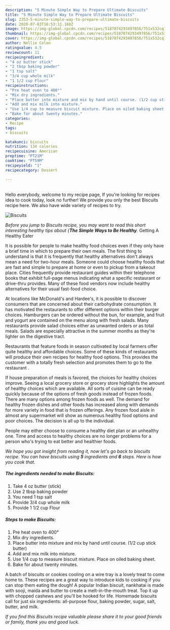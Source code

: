 ```yaml
---
description: "5 Minute Simple Way to Prepare Ultimate Biscuits"
title: "5 Minute Simple Way to Prepare Ultimate Biscuits"
slug: 2353-5-minute-simple-way-to-prepare-ultimate-biscuits
date: 2020-07-03T16:53:11.168Z
image: https://img-global.cpcdn.com/recipes/5187074293497856/751x532cq70/biscuits-recipe-main-photo.jpg
thumbnail: https://img-global.cpcdn.com/recipes/5187074293497856/751x532cq70/biscuits-recipe-main-photo.jpg
cover: https://img-global.cpcdn.com/recipes/5187074293497856/751x532cq70/biscuits-recipe-main-photo.jpg
author: Nellie Colon
ratingvalue: 4.5
reviewcount: 11
recipeingredient:
- "4 oz butter stick"
- "2 tbsp baking powder"
- "1 tsp salt"
- "3/4 cup whole milk"
- "1 1/2 cup Flour"
recipeinstructions:
- "Pre heat oven to 400°"
- "Mix dry ingredients."
- "Place butter into mixture and mix by hand until course. (1/2 cup stick butter)"
- "Add and mix milk into mixture."
- "Use 1/4 cup to measure biscuit mixture. Place on oiled baking sheet."
- "Bake for about twenty minutes."
categories:
- Recipe
tags:
- biscuits

katakunci: biscuits 
nutrition: 134 calories
recipecuisine: American
preptime: "PT21M"
cooktime: "PT59M"
recipeyield: "1"
recipecategory: Dessert

---
```

<br>
Hello everybody, welcome to my recipe page, If you're looking for recipes idea to cook today, look no further! We provide you only the best Biscuits recipe here. We also have wide variety of recipes to try.
<br>


![Biscuits](https://img-global.cpcdn.com/recipes/5187074293497856/751x532cq70/biscuits-recipe-main-photo.jpg)

<i>Before you jump to Biscuits recipe, you may want to read this short interesting healthy tips about {<strong>The Simple Ways to Be Healthy</strong>.</i>
Getting A Healthy Eater

It is possible for people to make healthy food choices even if they only have a brief time in which to prepare their own meals. The first thing to understand is that it is frequently that healthy alternatives don't always mean a need for two-hour meals. Someone could choose healthy foods that are fast and simple to prepare at home or even to pickup from a takeout place. Cities frequently provide restaurant guides within their telephone books that exhibit full-page menus indicating what a specific restaurant or drive-thru provides. Many of these food vendors now include healthy alternatives for their usual fast-food choice.

At locations like McDonald's and Hardee's, it is possible to discover consumers that are concerned about their carbohydrate consumption.  It has motivated the restaurants to offer different options within their burger choices. Hamburgers can be ordered without the bun, for example, and fruit and yogurt are contained on the menu along with fresh salads. Many restaurants provide salad choices either as unwanted orders or as total meals.  Salads are especially attractive in the summer months as they're lighter on the digestive tract.

Restaurants that feature foods in season cultivated by local farmers offer quite healthy and affordable choices. Some of these kinds of restaurants will produce their own recipes for healthy food options.  This provides the customer with a totally fresh selection and promotes them to go to the restaurant .

If house preparation of meals is favored, the choices for healthy choices improve. Seeing a local grocery store or grocery store highlights the amount of healthy choices which are available.  All sorts of cuisine can be ready quickly because of the options of fresh goods instead of frozen foods. There are many options among frozen foods as well. The demand for healthy frozen dishes and other foods has increased along with demands for more variety in food that is frozen offerings. Any frozen food aisle in almost any supermarket will show as numerous healthy food options and poor choices. The decision is all up to the individual.

People may either choose to consume a healthy diet plan or an unhealthy one. Time and access to healthy choices are no longer problems for a person who's trying to eat better and healthier foods.


<i>We hope you got insight from reading it, now let's go back to biscuits recipe. You can have biscuits using <strong>5</strong> ingredients and <strong>6</strong> steps. Here is how you cook that.
</i>

##### The ingredients needed to make Biscuits:

1. Take 4 oz butter (stick)
1. Use 2 tbsp baking powder
1. You need 1 tsp salt
1. Provide 3/4 cup whole milk
1. Provide 1 1/2 cup Flour


##### Steps to make Biscuits:

1. Pre heat oven to 400°
1. Mix dry ingredients.
1. Place butter into mixture and mix by hand until course. (1/2 cup stick butter)
1. Add and mix milk into mixture.
1. Use 1/4 cup to measure biscuit mixture. Place on oiled baking sheet.
1. Bake for about twenty minutes.


A batch of biscuits or cookies cooling on a wire tray is a lovely treat to come home to. These recipes are a great way to introduce kids to cooking if you can stop them eating the dough! A popular Indian biscuit, nankhatai is made with sooji, maida and butter to create a melt-in-the-mouth treat. Top it up with chopped cashews and you&#39;ll be hooked for life. Homemade biscuits call for just six ingredients: all-purpose flour, baking powder, sugar, salt, butter, and milk. 

<i>If you find this Biscuits recipe valuable please share it to your good friends or family, thank you and good luck.</i>
